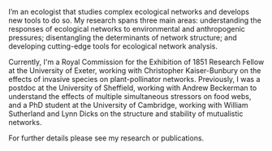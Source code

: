 

I’m an ecologist that studies complex ecological networks and develops new tools to do so. My research spans three main areas: understanding the responses of ecological networks to environmental and anthropogenic pressures; disentangling the determinants of network structure; and developing cutting-edge tools for ecological network analysis. 

Currently, I'm a Royal Commission for the Exhibition of 1851 Research Fellow at the University of Exeter, working with Christopher Kaiser-Bunbury on the effects of invasive species on plant-pollinator networks. Previously, I was a postdoc at the University of Sheffield, working with Andrew Beckerman to understand the effects of multiple simultaneous stressors on food webs, and a PhD student at the University of Cambridge, working with William Sutherland and Lynn Dicks on the structure and stability of mutualistic networks.

For further details please see my research or publications.

